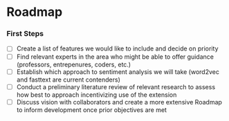 # Roadmap

### First Steps

  * [ ] Create a list of features we would like to include and decide on priority
  * [ ] Find relevant experts in the area who might be able to offer guidance (professors, entrepenures, coders, etc.) 
  * [ ] Establish which approach to sentiment analysis we will take (word2vec and fasttext are current contenders)
  * [ ] Conduct a preliminary literature review of relevant research to assess how best to approach incentivizing use of the extension
  * [ ] Discuss vision with collaborators and create a more extensive Roadmap to inform development once prior objectives are met
